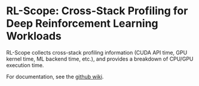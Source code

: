 # RL-Scope: Cross-Stack Profiling for Deep Reinforcement Learning Workloads

RL-Scope collects cross-stack profiling information (CUDA API time, GPU kernel time, ML backend time, etc.), and provides a breakdown of CPU/GPU execution time.

For documentation, see the [github wiki](https://github.com/UofT-EcoSystem/iml/wiki).
